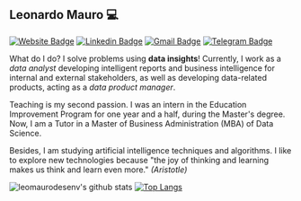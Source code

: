 ## Leonardo Mauro 💻 
[![Website Badge](https://img.shields.io/badge/website-portfolio-blue?style=flat-square)](http://leonardomauro.com/portfolio/)
[![Linkedin Badge](https://img.shields.io/badge/-LeonardoMauro-blue?style=flat-square&logo=linkedin&logoColor=white)](https://www.linkedin.com/in/leonardo-mauro/)
[![Gmail Badge](https://img.shields.io/badge/-leo.mauro.desenv@gmail.com-c14438?style=flat-square&logo=gmail&logoColor=white)](mailto:leo.mauro.desenv@gmail.com)
[![Telegram Badge](https://img.shields.io/badge/-leomaurodesenv-2CA5E0?style=flat-square&logo=telegram)](https://t.me/leomaurodesenv)

What do I do? I solve problems using **data insights**! Currently, I work as a _data analyst_ developing intelligent reports and business intelligence for internal and external stakeholders, as well as developing data-related products, acting as a _data product manager_.   

Teaching is my second passion. I was an intern in the Education Improvement Program for one year and a half, during the Master's degree. Now, I am a Tutor in a Master of Business Administration (MBA) of Data Science.

Besides, I am studying artificial intelligence techniques and algorithms. I like to explore new technologies because "the joy of thinking and learning makes us think and learn even more." _(Aristotle)_   

![leomaurodesenv's github stats](https://github-readme-stats.vercel.app/api?username=leomaurodesenv&hide=contribs,issues&show_icons=true&title_color=007ec6&icon_color=007ec6&line_height=21)
[![Top Langs](https://github-readme-stats.vercel.app/api/top-langs/?username=leomaurodesenv&layout=compact&hide=php&title_color=007ec6&icon_color=007ec6)](https://sourcerer.io/leomaurodesenv)
